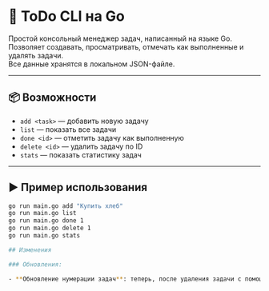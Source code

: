 # 📝 ToDo CLI на Go

Простой консольный менеджер задач, написанный на языке Go.  
Позволяет создавать, просматривать, отмечать как выполненные и удалять задачи.  
Все данные хранятся в локальном JSON-файле.

---

## 📦 Возможности

- `add <task>` — добавить новую задачу
- `list` — показать все задачи
- `done <id>` — отметить задачу как выполненную
- `delete <id>` — удалить задачу по ID
- `stats` — показать статистику задач

---

## ▶ Пример использования

```bash
go run main.go add "Купить хлеб"
go run main.go list
go run main.go done 1
go run main.go delete 1
go run main.go stats

## Изменения

### Обновления:

- **Обновление нумерации задач**: теперь, после удаления задачи с помощью команды `delete`, **нумерация задач обновляется**. Все оставшиеся задачи перенумеровываются, начиная с 1, чтобы избежать пропусков в номерах задач.

